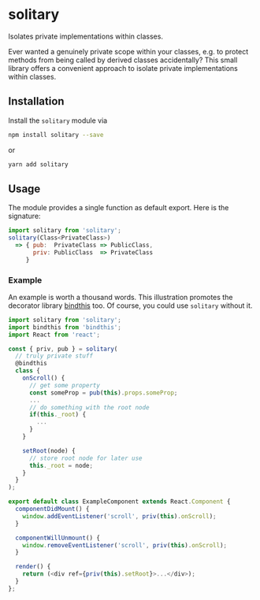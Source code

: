 # solitary

Isolates private implementations within classes.

Ever wanted a genuinely private scope within your classes, e.g. to protect methods from being called by derived classes accidentally? This small library offers a convenient approach to isolate private implementations within classes.

## Installation

Install the `solitary` module via

```sh
npm install solitary --save
```

or

```sh
yarn add solitary
```

## Usage

The module provides a single function as default export. Here is the signature:

```js
import solitary from 'solitary';
solitary(Class<PrivateClass>)
  => { pub:  PrivateClass => PublicClass,
       priv: PublicClass  => PrivateClass
     }
```

### Example

An example is worth a thousand words. This illustration promotes the decorator library [bindthis](https://github.com/core-process/bindthis) too. Of course, you could use `solitary` without it.

```js
import solitary from 'solitary';
import bindthis from 'bindthis';
import React from 'react';

const { priv, pub } = solitary(
  // truly private stuff
  @bindthis
  class {
    onScroll() {
      // get some property
      const someProp = pub(this).props.someProp;
      ...
      // do something with the root node
      if(this._root) {
        ...
      }
    }

    setRoot(node) {
      // store root node for later use
      this._root = node;
    }
  }
);

export default class ExampleComponent extends React.Component {
  componentDidMount() {
    window.addEventListener('scroll', priv(this).onScroll);
  }

  componentWillUnmount() {
    window.removeEventListener('scroll', priv(this).onScroll);
  }

  render() {
    return (<div ref={priv(this).setRoot}>...</div>);
  }
};
```
